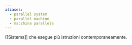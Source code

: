 ```yaml
---
aliases:
  - parallel system
  - parallel machine
  - macchina parallela
---
```

[[Sistema]] che esegue più istruzioni contemporaneamente.